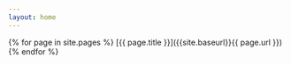 ```yaml
---
layout: home
---
```


{% for page in site.pages %}
[{{ page.title }}]({{site.baseurl}}{{ page.url }})
{% endfor %}

